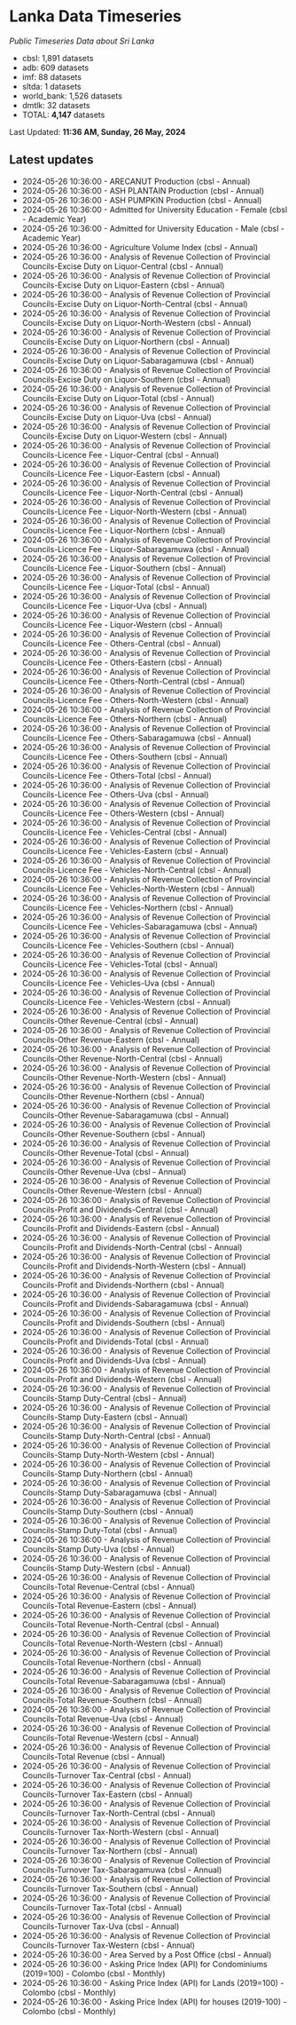 # Lanka Data Timeseries
*Public Timeseries Data about Sri Lanka*

* cbsl: 1,891 datasets
* adb: 609 datasets
* imf: 88 datasets
* sltda: 1 datasets
* world_bank: 1,526 datasets
* dmtlk: 32 datasets
* TOTAL: **4,147** datasets

Last Updated: **11:36 AM, Sunday, 26 May, 2024**

## Latest updates

* 2024-05-26 10:36:00 - ARECANUT Production (cbsl - Annual)
* 2024-05-26 10:36:00 - ASH PLANTAIN Production (cbsl - Annual)
* 2024-05-26 10:36:00 - ASH PUMPKIN Production (cbsl - Annual)
* 2024-05-26 10:36:00 - Admitted for University Education - Female (cbsl - Academic Year)
* 2024-05-26 10:36:00 - Admitted for University Education - Male (cbsl - Academic Year)
* 2024-05-26 10:36:00 - Agriculture Volume Index (cbsl - Annual)
* 2024-05-26 10:36:00 - Analysis of Revenue Collection of Provincial Councils-Excise Duty on Liquor-Central (cbsl - Annual)
* 2024-05-26 10:36:00 - Analysis of Revenue Collection of Provincial Councils-Excise Duty on Liquor-Eastern (cbsl - Annual)
* 2024-05-26 10:36:00 - Analysis of Revenue Collection of Provincial Councils-Excise Duty on Liquor-North-Central (cbsl - Annual)
* 2024-05-26 10:36:00 - Analysis of Revenue Collection of Provincial Councils-Excise Duty on Liquor-North-Western (cbsl - Annual)
* 2024-05-26 10:36:00 - Analysis of Revenue Collection of Provincial Councils-Excise Duty on Liquor-Northern (cbsl - Annual)
* 2024-05-26 10:36:00 - Analysis of Revenue Collection of Provincial Councils-Excise Duty on Liquor-Sabaragamuwa (cbsl - Annual)
* 2024-05-26 10:36:00 - Analysis of Revenue Collection of Provincial Councils-Excise Duty on Liquor-Southern (cbsl - Annual)
* 2024-05-26 10:36:00 - Analysis of Revenue Collection of Provincial Councils-Excise Duty on Liquor-Total (cbsl - Annual)
* 2024-05-26 10:36:00 - Analysis of Revenue Collection of Provincial Councils-Excise Duty on Liquor-Uva (cbsl - Annual)
* 2024-05-26 10:36:00 - Analysis of Revenue Collection of Provincial Councils-Excise Duty on Liquor-Western (cbsl - Annual)
* 2024-05-26 10:36:00 - Analysis of Revenue Collection of Provincial Councils-Licence Fee - Liquor-Central (cbsl - Annual)
* 2024-05-26 10:36:00 - Analysis of Revenue Collection of Provincial Councils-Licence Fee - Liquor-Eastern (cbsl - Annual)
* 2024-05-26 10:36:00 - Analysis of Revenue Collection of Provincial Councils-Licence Fee - Liquor-North-Central (cbsl - Annual)
* 2024-05-26 10:36:00 - Analysis of Revenue Collection of Provincial Councils-Licence Fee - Liquor-North-Western (cbsl - Annual)
* 2024-05-26 10:36:00 - Analysis of Revenue Collection of Provincial Councils-Licence Fee - Liquor-Northern (cbsl - Annual)
* 2024-05-26 10:36:00 - Analysis of Revenue Collection of Provincial Councils-Licence Fee - Liquor-Sabaragamuwa (cbsl - Annual)
* 2024-05-26 10:36:00 - Analysis of Revenue Collection of Provincial Councils-Licence Fee - Liquor-Southern (cbsl - Annual)
* 2024-05-26 10:36:00 - Analysis of Revenue Collection of Provincial Councils-Licence Fee - Liquor-Total (cbsl - Annual)
* 2024-05-26 10:36:00 - Analysis of Revenue Collection of Provincial Councils-Licence Fee - Liquor-Uva (cbsl - Annual)
* 2024-05-26 10:36:00 - Analysis of Revenue Collection of Provincial Councils-Licence Fee - Liquor-Western (cbsl - Annual)
* 2024-05-26 10:36:00 - Analysis of Revenue Collection of Provincial Councils-Licence Fee - Others-Central (cbsl - Annual)
* 2024-05-26 10:36:00 - Analysis of Revenue Collection of Provincial Councils-Licence Fee - Others-Eastern (cbsl - Annual)
* 2024-05-26 10:36:00 - Analysis of Revenue Collection of Provincial Councils-Licence Fee - Others-North-Central (cbsl - Annual)
* 2024-05-26 10:36:00 - Analysis of Revenue Collection of Provincial Councils-Licence Fee - Others-North-Western (cbsl - Annual)
* 2024-05-26 10:36:00 - Analysis of Revenue Collection of Provincial Councils-Licence Fee - Others-Northern (cbsl - Annual)
* 2024-05-26 10:36:00 - Analysis of Revenue Collection of Provincial Councils-Licence Fee - Others-Sabaragamuwa (cbsl - Annual)
* 2024-05-26 10:36:00 - Analysis of Revenue Collection of Provincial Councils-Licence Fee - Others-Southern (cbsl - Annual)
* 2024-05-26 10:36:00 - Analysis of Revenue Collection of Provincial Councils-Licence Fee - Others-Total (cbsl - Annual)
* 2024-05-26 10:36:00 - Analysis of Revenue Collection of Provincial Councils-Licence Fee - Others-Uva (cbsl - Annual)
* 2024-05-26 10:36:00 - Analysis of Revenue Collection of Provincial Councils-Licence Fee - Others-Western (cbsl - Annual)
* 2024-05-26 10:36:00 - Analysis of Revenue Collection of Provincial Councils-Licence Fee - Vehicles-Central (cbsl - Annual)
* 2024-05-26 10:36:00 - Analysis of Revenue Collection of Provincial Councils-Licence Fee - Vehicles-Eastern (cbsl - Annual)
* 2024-05-26 10:36:00 - Analysis of Revenue Collection of Provincial Councils-Licence Fee - Vehicles-North-Central (cbsl - Annual)
* 2024-05-26 10:36:00 - Analysis of Revenue Collection of Provincial Councils-Licence Fee - Vehicles-North-Western (cbsl - Annual)
* 2024-05-26 10:36:00 - Analysis of Revenue Collection of Provincial Councils-Licence Fee - Vehicles-Northern (cbsl - Annual)
* 2024-05-26 10:36:00 - Analysis of Revenue Collection of Provincial Councils-Licence Fee - Vehicles-Sabaragamuwa (cbsl - Annual)
* 2024-05-26 10:36:00 - Analysis of Revenue Collection of Provincial Councils-Licence Fee - Vehicles-Southern (cbsl - Annual)
* 2024-05-26 10:36:00 - Analysis of Revenue Collection of Provincial Councils-Licence Fee - Vehicles-Total (cbsl - Annual)
* 2024-05-26 10:36:00 - Analysis of Revenue Collection of Provincial Councils-Licence Fee - Vehicles-Uva (cbsl - Annual)
* 2024-05-26 10:36:00 - Analysis of Revenue Collection of Provincial Councils-Licence Fee - Vehicles-Western (cbsl - Annual)
* 2024-05-26 10:36:00 - Analysis of Revenue Collection of Provincial Councils-Other Revenue-Central (cbsl - Annual)
* 2024-05-26 10:36:00 - Analysis of Revenue Collection of Provincial Councils-Other Revenue-Eastern (cbsl - Annual)
* 2024-05-26 10:36:00 - Analysis of Revenue Collection of Provincial Councils-Other Revenue-North-Central (cbsl - Annual)
* 2024-05-26 10:36:00 - Analysis of Revenue Collection of Provincial Councils-Other Revenue-North-Western (cbsl - Annual)
* 2024-05-26 10:36:00 - Analysis of Revenue Collection of Provincial Councils-Other Revenue-Northern (cbsl - Annual)
* 2024-05-26 10:36:00 - Analysis of Revenue Collection of Provincial Councils-Other Revenue-Sabaragamuwa (cbsl - Annual)
* 2024-05-26 10:36:00 - Analysis of Revenue Collection of Provincial Councils-Other Revenue-Southern (cbsl - Annual)
* 2024-05-26 10:36:00 - Analysis of Revenue Collection of Provincial Councils-Other Revenue-Total (cbsl - Annual)
* 2024-05-26 10:36:00 - Analysis of Revenue Collection of Provincial Councils-Other Revenue-Uva (cbsl - Annual)
* 2024-05-26 10:36:00 - Analysis of Revenue Collection of Provincial Councils-Other Revenue-Western (cbsl - Annual)
* 2024-05-26 10:36:00 - Analysis of Revenue Collection of Provincial Councils-Profit and Dividends-Central (cbsl - Annual)
* 2024-05-26 10:36:00 - Analysis of Revenue Collection of Provincial Councils-Profit and Dividends-Eastern (cbsl - Annual)
* 2024-05-26 10:36:00 - Analysis of Revenue Collection of Provincial Councils-Profit and Dividends-North-Central (cbsl - Annual)
* 2024-05-26 10:36:00 - Analysis of Revenue Collection of Provincial Councils-Profit and Dividends-North-Western (cbsl - Annual)
* 2024-05-26 10:36:00 - Analysis of Revenue Collection of Provincial Councils-Profit and Dividends-Northern (cbsl - Annual)
* 2024-05-26 10:36:00 - Analysis of Revenue Collection of Provincial Councils-Profit and Dividends-Sabaragamuwa (cbsl - Annual)
* 2024-05-26 10:36:00 - Analysis of Revenue Collection of Provincial Councils-Profit and Dividends-Southern (cbsl - Annual)
* 2024-05-26 10:36:00 - Analysis of Revenue Collection of Provincial Councils-Profit and Dividends-Total (cbsl - Annual)
* 2024-05-26 10:36:00 - Analysis of Revenue Collection of Provincial Councils-Profit and Dividends-Uva (cbsl - Annual)
* 2024-05-26 10:36:00 - Analysis of Revenue Collection of Provincial Councils-Profit and Dividends-Western (cbsl - Annual)
* 2024-05-26 10:36:00 - Analysis of Revenue Collection of Provincial Councils-Stamp Duty-Central (cbsl - Annual)
* 2024-05-26 10:36:00 - Analysis of Revenue Collection of Provincial Councils-Stamp Duty-Eastern (cbsl - Annual)
* 2024-05-26 10:36:00 - Analysis of Revenue Collection of Provincial Councils-Stamp Duty-North-Central (cbsl - Annual)
* 2024-05-26 10:36:00 - Analysis of Revenue Collection of Provincial Councils-Stamp Duty-North-Western (cbsl - Annual)
* 2024-05-26 10:36:00 - Analysis of Revenue Collection of Provincial Councils-Stamp Duty-Northern (cbsl - Annual)
* 2024-05-26 10:36:00 - Analysis of Revenue Collection of Provincial Councils-Stamp Duty-Sabaragamuwa (cbsl - Annual)
* 2024-05-26 10:36:00 - Analysis of Revenue Collection of Provincial Councils-Stamp Duty-Southern (cbsl - Annual)
* 2024-05-26 10:36:00 - Analysis of Revenue Collection of Provincial Councils-Stamp Duty-Total (cbsl - Annual)
* 2024-05-26 10:36:00 - Analysis of Revenue Collection of Provincial Councils-Stamp Duty-Uva (cbsl - Annual)
* 2024-05-26 10:36:00 - Analysis of Revenue Collection of Provincial Councils-Stamp Duty-Western (cbsl - Annual)
* 2024-05-26 10:36:00 - Analysis of Revenue Collection of Provincial Councils-Total Revenue-Central (cbsl - Annual)
* 2024-05-26 10:36:00 - Analysis of Revenue Collection of Provincial Councils-Total Revenue-Eastern (cbsl - Annual)
* 2024-05-26 10:36:00 - Analysis of Revenue Collection of Provincial Councils-Total Revenue-North-Central (cbsl - Annual)
* 2024-05-26 10:36:00 - Analysis of Revenue Collection of Provincial Councils-Total Revenue-North-Western (cbsl - Annual)
* 2024-05-26 10:36:00 - Analysis of Revenue Collection of Provincial Councils-Total Revenue-Northern (cbsl - Annual)
* 2024-05-26 10:36:00 - Analysis of Revenue Collection of Provincial Councils-Total Revenue-Sabaragamuwa (cbsl - Annual)
* 2024-05-26 10:36:00 - Analysis of Revenue Collection of Provincial Councils-Total Revenue-Southern (cbsl - Annual)
* 2024-05-26 10:36:00 - Analysis of Revenue Collection of Provincial Councils-Total Revenue-Uva (cbsl - Annual)
* 2024-05-26 10:36:00 - Analysis of Revenue Collection of Provincial Councils-Total Revenue-Western (cbsl - Annual)
* 2024-05-26 10:36:00 - Analysis of Revenue Collection of Provincial Councils-Total Revenue (cbsl - Annual)
* 2024-05-26 10:36:00 - Analysis of Revenue Collection of Provincial Councils-Turnover Tax-Central (cbsl - Annual)
* 2024-05-26 10:36:00 - Analysis of Revenue Collection of Provincial Councils-Turnover Tax-Eastern (cbsl - Annual)
* 2024-05-26 10:36:00 - Analysis of Revenue Collection of Provincial Councils-Turnover Tax-North-Central (cbsl - Annual)
* 2024-05-26 10:36:00 - Analysis of Revenue Collection of Provincial Councils-Turnover Tax-North-Western (cbsl - Annual)
* 2024-05-26 10:36:00 - Analysis of Revenue Collection of Provincial Councils-Turnover Tax-Northern (cbsl - Annual)
* 2024-05-26 10:36:00 - Analysis of Revenue Collection of Provincial Councils-Turnover Tax-Sabaragamuwa (cbsl - Annual)
* 2024-05-26 10:36:00 - Analysis of Revenue Collection of Provincial Councils-Turnover Tax-Southern (cbsl - Annual)
* 2024-05-26 10:36:00 - Analysis of Revenue Collection of Provincial Councils-Turnover Tax-Total (cbsl - Annual)
* 2024-05-26 10:36:00 - Analysis of Revenue Collection of Provincial Councils-Turnover Tax-Uva (cbsl - Annual)
* 2024-05-26 10:36:00 - Analysis of Revenue Collection of Provincial Councils-Turnover Tax-Western (cbsl - Annual)
* 2024-05-26 10:36:00 - Area Served by a Post Office (cbsl - Annual)
* 2024-05-26 10:36:00 - Asking Price Index (API) for Condominiums (2019=100) - Colombo (cbsl - Monthly)
* 2024-05-26 10:36:00 - Asking Price Index (API) for Lands (2019=100) - Colombo (cbsl - Monthly)
* 2024-05-26 10:36:00 - Asking Price Index (API) for houses (2019-100) - Colombo (cbsl - Monthly)